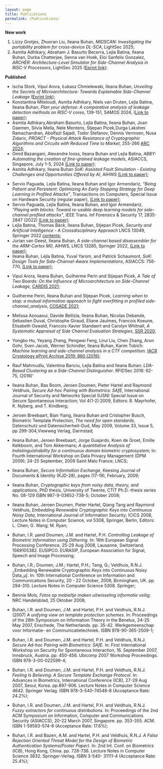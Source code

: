 ```yaml
---
layout: page
title: Publications
permalink: /Publications/
---
```




**New work**

1. Lizzy Grotjes, Zhuoran Liu, Ileana Buhan, *MIDSCAN: Investigating the portability problem for cross-device DL-SCA*, LightSec 2025;
2. Asmita Adhikary, Abraham J. Basurto Becerra, Lejla Batina, Ileana Buhan, Durba Chatterjee, Senna van Hoek, Eloi Sanfelix Gonzalez, *ARCHER: Architecture-Level Simulator for Side-Channel Analysis in RISC-V Processors*, LightSec 2025 ([Eprint link](https://eprint.iacr.org/2024/1866));

**Published**

- Ischa Stork, Vipul Arora, Łukasz Chmielewski, Ileana Buhan, *Unveiling the Secrets of Microarchitecture: Towards Explainable Side-Channel Leakage* ([Eprint link](https://eprint.iacr.org/2024/1792));
- Konstantina Miteloudi, Asmita Adhikary, Niels van Druten, Lejla Batina, Ileana Buhan, *Plan your defense: A comparative analysis of leakage detection methods on RISC-V cores*, 139-151, SAMOS 2024, ([Link to paper](https://eprint.iacr.org/2024/423));
- Asmita Adhikary,Abraham Basurto, Lejla Batina, Ileana Buhan, Joan Daemen, Silvia Mella, Nele Mentens, Stjepan Picek,Durga Lakshmi Ramachandran, Abolfazl Sajadi, Todor Stefanov, Dennis Vermoen, Nusa Zidaric,
  *PROACT - Physical Attack Resistance of Cryptographic Algorithms and Circuits with Reduced Time to Market*, 255-266 [ARC 2024](https://dblp.org/db/conf/arc/arc2024.html#AdhikaryBBBDMMPRSSVZ24);
- Omid Bazangani, Alexandre Iooss, Ileana Buhan and Lejla Batina, *ABBY: Automating the creation of fine-grained leakage models*, ASIACCS, Singapore, July 1-5, 2024 [(Link to paper](https://eprint.iacr.org/2021/1569));
- Asmita Adhikary, Ileana Buhan *SoK: Assisted Fault Simulation - Existing Challenges and Opportunities Offered by AI*, AIHWS  [(Link to paper)](https://eprint.iacr.org/2022/1675);
* Servio Paguada, Lejla Batina, Ileana Buhan and Igor Armendariz, *“Being Patient and Persistent: Optimizing An Early Stopping Strategy for Deep Learning in Profiled Attacks”*, Transactions on Computers, Special Issue on Hardware Security (regular paper),  [(Link to paper)](https://arxiv.org/abs/2111.14416);
* Servio Paguada, Lejla Batina, Ileana Buhan, and Igor Armendariz, *“Playing with blocks: Toward re-usable deep learning models for side-channel profiled attacks"*,  IEEE Trans. Inf Forensics & Security 17,  2835-2847 (2022) [(Link to paper](https://arxiv.org/abs/2203.08448));
* Lejla Batina, Thomas Bäck, Ileana Buhan, Stjepan Picek, *Security and Artificial Intelligence - A Crossdisciplinary Approach* LNCS 13049, Springer 2022 [contents](https://dblp.org/db/series/lncs/lncs13049.html);
* Jurian van Geest, Ileana Buhan, *A side-channel based disassembler for the ARM-Cortex M0*, AIHWS, LNCS 13285, Springer 2022, [(Link to paper)](https://eprint.iacr.org/2022/523); 
* Ileana Buhan, Lejla Batina, Yuval Yarom, and Patrick Schaumont, *SoK: Design Tools for Side-Channel-Aware Implementations*, ASIACCS: 756-770, [(Link to paper)](https://eprint.iacr.org/2021/497); 

- Vipul Arora, Ileana Buhan, Guilherme Perin and Stjepan Picek, *A Tale of Two Boards: On the Influence of Microarchitecture on Side-Channel Leakage*, [CARDIS 2021](https://eprint.iacr.org/2021/905);
- Guilherme Perin, Ileana Buhan and Stjepan Picek, *Learning when to stop: a mutual information approach to fight overfitting in profiled side-channel_analysis*, [COSADE 2021](https://eprint.iacr.org/2020/058);

- Melissa Azouaoui, Davide Bellizia, Ileana Buhan, Nicolas Debande, Sebastien Duval,  Christophe Giraud, Eliane Jaulmes, Francois Koeune, Elisabeth Oswald, Francois-Xavier Standaert and Carolyn Whitnall, _A Systematic Appraisal of Side Channel Evaluation Strategies_, [SSR 2020](https://eprint.iacr.org/2020/1347);

- Yongbo Hu, Yeyang Zheng, Pengwei Feng, Lirui Liu, Chen Zhang, Aron Gohr, Sven Jacob, Werner Schindler, Ileana Buhan, Karim Tobich: _Machine learning and side-channel analysis in a CTF competition._ [IACR Cryptology ePrint Archive 2019: 860 (2019)](https://eprint.iacr.org/2019/860);

- Rauf Mahmudlu, Valentina Banciu, Lejla Batina and Ileana Buhan:
  _LDA-Based Clustering as a Side-Channel Distinguisher_. RFIDSec 2016: 62-75, (2016)'

- Ileana Buhan, Bas Boom, Jeroen Doumen, Pieter Hartel and Raymond Veldhuis, _Secure Ad-hoc Pairing with Biometrics: SAfE_, International Journal of Security and Networks Special (IJSN) Special Issue on Secure Spontaneous Interaction; Vol 4(1-2):2009, Editors: R. Mayrhofer, K. Nyberg, and T. Kindberg;

- Jeroen Breebaart, Bian Yiang, Ileana Buhan and Cristopher Busch, Biometric Template Protection, _The need for open standards_, Datenschutz und Datensicherheit-Dud, May 2009, Volume 33, Issue 5, pp 299-304,Viewweg Verlag, Darmstad;

- Ileana Buhan, Jeroen Breebaart, Jorge Guajardo, Koen de Groet, Emille Kelkboom, and Tom Akkermans;  _A quantitative Analysis of Indistinguishability for a continuous domain biometric cryptosystem_; In: Fourth International Workshop on Data Privacy Management (DPM 2009); 24-25 September, 2009 Saint Malo France; LNCS;

- Ileana Buhan, _Secure Information Exchange_, Keesing Journal of Documents & Identity (KJD-28), pages (17-19), February, 2009;

- Ileana Buhan, _Cryptographic keys from noisy data, theory, and applications_, PhD thesis, University of Twente, CTIT Ph.D.-thesis series No. 08-129 ISBN 987-9-03652-738-5; October 2008;

- Ileana Buhan, Jeroen Doumen, Pieter Hartel, Qiang Tang and Raymond Veldhuis,
  _Embedding Renewable Cryptographic Keys into Continuous Noisy Data_,
  International Journal of Information Security; ICICS 2008, Lecture Notes in Computer Science, vol 5308, Springer, Berlin, Editors: L. Chen; G. Wang; M. Ryan;

- Buhan, I.R. µand Doumen, J.M. and Hartel, P.H. _Controlling Leakage of Biometric Information using Dithering_. In: 16th European Signal Processing Conference, 25-29 Aug 2008, Lausanne, Switzerland. 1569105382. EUSIPCO. EURASIP, European Association for Signal, Speech and Image Processing;

- Buhan, I.R.; Doumen, J.M.; Hartel, P.H.; Tang, Q.; Veldhuis, R.N.J. _Embedding Renewable Cryptographic Keys into Continuous Noisy Data_µ∫. In: 10th International Conference on Information and Communications Security, 20 - 22 October, 2008, Birmingham, UK. pp. 294-310. Lecture Notes in Computer Science 5308. Springer;

- Bennie Mols, _Fotos op mobieltje maken uitwisseling informatie veilig_; NRC Handelsblad, 25 Oktober 2008;

- Buhan, I.R. and Doumen, J.M. and Hartel, P.H. and Veldhuis, R.N.J. (2007) _A unifying view on template protection schemes_. In: Proceedings of the 28th Symposium on Information Theory in the Benelux, 24-25 May 2007, Enschede, The Netherlands. pp. 35-42. Werkgemeenschap voor Informatie- en Communicatietechniek. ISBN 978-90-365-2509-1;

- Buhan, I.R. and Doumen, J.M. and Hartel, P.H. and Veldhuis, R.N.J. _Secure Ad-hoc Pairing with Biometrics: SAfE_. In: First International Workshop on Security for Spontaneous Interaction, 16. September 2007, Innsbruck, Austria. pp. 450-456. Ubicomp 2007 Workshop Proceedings. ISBN 978-3-00-022599-4;

- Buhan, I.R. and Doumen, J.M. and Hartel, P.H. and Veldhuis, R.N.J.  _Feeling Is Believing: A Secure Template Exchange Protocol_. In: Advances in Biometrics, International Conference (ICB), 27-29 Aug 2007, Seoul, Korea. pp.897-906. Lecture Notes in Computer Science 4642. Springer Verlag. ISBN 978-3-540-74548-8 (Acceptance Rate: 24.2%);

- Buhan, I.R. and Doumen, J.M. and Hartel, P.H. and Veldhuis, R.N.J. _Fuzzy extractors for continuous distributions_. In: Proceedings of the 2nd ACM Symposium on Information, Computer and Communications Security (ASIACCS), 20-22 March 2007, Singapore. pp. 353-355. ACM. ISBN 1-59593-574-6 (Acceptance Rate: 17.6%);

- Buhan, I.R. and Bazen, A.M. and Hartel, P.H. and Veldhuis, R.N.J. _A False Rejection Oriented Threat Model for the Design of Biometric Authentication Systems(Poster Paper)_. In: 2nd Int. Conf. on Biometrics (ICB), Hong Kong, China. pp. 728-736. Lecture Notes in Computer Science 3832. Springer-Verlag. ISBN 3-540- 31111-4 (Acceptance Rate: 25.4%);